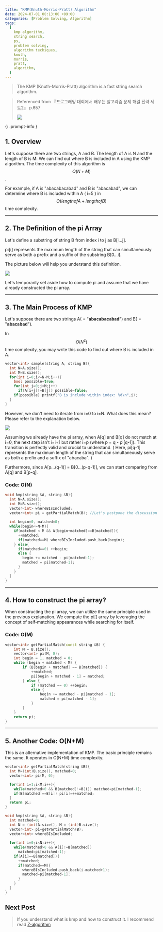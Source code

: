 ```yaml
---
title: "KMP(Knuth-Morris-Pratt) Algorithm"
date: 2024-07-01 00:13:00 +09:00
categories: [Problem Solving, Algorithm]
tags:
  [
    kmp algorithm,
    string search,
    ps,
    problem solving,
    algorithm techiques,
    knuth,
    morris,
    pratt,
    algorithm,
  ]
---
```


<script type="text/javascript" async
  src="https://cdnjs.cloudflare.com/ajax/libs/mathjax/2.7.7/MathJax.js?config=TeX-MML-AM_CHTML">
</script>


> The KMP (Knuth-Morris-Pratt) algorithm is a fast string search algorithm.

> Referenced from 『프로그래밍 대회에서 배우는 알고리즘 문제 해결 전략 세트2』 p.657
> 
> <img src="https://image.yes24.com/Goods/8006522/XL">
{: .prompt-info }

<div markdown="1">

## 1. Overview

Let's suppose there are two strings, A and B.
The length of A is N and the length of B is M.
We can find out where B is included in A using the KMP algorithm.
The time complexity of this algorithm is $$O(N + M)$$.

For example, if A is "abacabacabad" and B is "abacabad", we can determine where B is included within A ( i=5 ) in $$O(length of A + length of B)$$ time complexity.

---

## 2. The Definition of the pi Array
Let's define a substring of string B from index i to j as B[i...j].

pi[i] represents the maximum length of the string that can simultaneously serve as both a prefix and a suffix of the substring B[0...i].

The picture below will help you understand this definition.

<img src="/assets/img/posts/2024-07-01-algorithm-kmp/example2.jpeg">

Let's temporarily set aside how to compute pi and assume that we have already constructed the pi array.

---

## 3. The Main Process of KMP
Let's suppose there are two strings A( = "**abacabacabad**") and B( = "**abacabad**").

In $$O(N^2)$$ time complexity, you may write this code to find out where B is included in A.

```c++
vector<int> sample(string A, string B){
  int N=A.size();
  int M=B.size();
  for(int i=0;i<=N-M;i++){
    bool possible=true;
    for(int j=0;j<M;j++)
      if(A[i+j]!=B[j]) possible=false;
    if(possible) printf("B is include within index: %d\n",i);
  }
}
```


However, we don't need to iterate from i=0 to i=N. What does this mean? Please refer to the explanation below.

<img src="/assets/img/posts/2024-07-01-algorithm-kmp/example1.jpeg">

Assuming we already have the pi array, when A[q] and B[q] do not match at i=0, the next step isn't i=i+1 but rather i=p (where p = q - pi[q-1]). This transition is perfectly valid and crucial to understand. ( Here, pi[q-1] represents the maximum length of the string that can simultaneously serve as both a prefix and a suffix of "abacaba". )

Furthermore, since A[p...(q-1)] = B[0...(p-q-1)], we can start comparing from A[q] and B[p-q].

### Code: O(N)
``` c++
void kmp(string &A, string &B){
  int N=A.size();
  int M=B.size();
  vector<int> whereBIsIncluded;
  vector<int> pi = getPartialMatch(B); //Let's postpone the discussion on how this function is implemented for now.
  
  int begin=0, matched=0;
  while(begin<=N-M){
    if(matched < M && A[begin+matched]==B[matched]){
      ++matched;
      if(matched==M) whereBIsIncluded.push_back(begin);
    } else{
      if(matched==0) ++begin;
      else {
        begin += matched - pi[matched-1];
        matched = pi[matched-1];
      }
    }
  }
}

```

---

## 4. How to construct the pi array?

When constructing the pi array, we can utilize the same principle used in the previous explanation. We compute the pi[] array by leveraging the concept of self-matching appearances while searching for itself.

### Code: O(M)

``` c++
vector<int> getPartialMatch(const string &B) {
    int M = B.size();
    vector<int> pi(M, 0);
    int begin = 1, matched = 0;
    while (begin + matched < M) {
        if (B[begin + matched] == B[matched]) {
            ++matched;
            pi[begin + matched - 1] = matched;
        } else {
            if (matched == 0) ++begin;
            else {
                begin += matched - pi[matched - 1];
                matched = pi[matched - 1];
            }
        }
    }
    return pi;
}
```

---

## 5. Another Code: O(N+M)

This is an alternative implementation of KMP. The basic principle remains the same. It operates in O(N+M) time complexity.

```c++
vector<int> getPartialMatch(string &B){
  int M=(int)B.size(), matched=0;
  vector<int> pi(M, 0);

  for(int i=1;i<M;i++){
    while(matched>0 && B[matched]!=B[i]) matched=pi[matched-1];
    if(B[matched]==B[i]) pi[i]=++matched;
  }
  return pi;
}

void kmp(string &A, string &B){
  int matched=0;
  int N = (int)A.size(), M = (int)B.size();
  vector<int> pi=getPartialMatch(B);
  vector<int> whereBIsIncluded;
  
  for(int i=0;i<N;i++){
    while(matched>0 && A[i]!=B[matched])
      matched=pi[matched-1];
    if(A[i]==B[matched]){
      ++matched;
      if(matched==M){
        whereBIsIncluded.push_back(i-matched+1);
        matched=pi[matched-1];
      }
    }
  }
}
```

## Next Post

> If you understand what is kmp and how to construct it. 
> I recommend read [Z-algorithm](/posts/algorithm-z/)
</div>